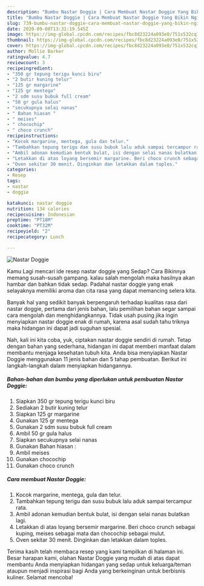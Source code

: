```yaml
---
description: "Bumbu Nastar Doggie | Cara Membuat Nastar Doggie Yang Bikin Ngiler"
title: "Bumbu Nastar Doggie | Cara Membuat Nastar Doggie Yang Bikin Ngiler"
slug: 739-bumbu-nastar-doggie-cara-membuat-nastar-doggie-yang-bikin-ngiler
date: 2020-09-08T13:31:19.545Z
image: https://img-global.cpcdn.com/recipes/fbc8d23224a093e0/751x532cq70/nastar-doggie-foto-resep-utama.jpg
thumbnail: https://img-global.cpcdn.com/recipes/fbc8d23224a093e0/751x532cq70/nastar-doggie-foto-resep-utama.jpg
cover: https://img-global.cpcdn.com/recipes/fbc8d23224a093e0/751x532cq70/nastar-doggie-foto-resep-utama.jpg
author: Mollie Barker
ratingvalue: 4.7
reviewcount: 3
recipeingredient:
- "350 gr tepung terigu kunci biru"
- "2 butir kuning telur"
- "125 gr margarine"
- "125 gr mentega"
- "2 sdm susu bubuk full cream"
- "50 gr gula halus"
- "secukupnya selai nanas"
- " Bahan hiasan "
- " meises"
- " chocochip"
- " choco crunch"
recipeinstructions:
- "Kocok margarine, mentega, gula dan telur."
- "Tambahkan tepung terigu dan susu bubuk lalu aduk sampai tercampur rata."
- "Ambil adonan kemudian bentuk bulat, isi dengan selai nanas bulatkan lagi."
- "Letakkan di atas loyang bersemir margarine. Beri choco crunch sebagai kuping, meises sebagai mata dan chocochip sebagai mulut."
- "Oven sekitar 30 menit. Dinginkan dan letakkan dalam toples."
categories:
- Resep
tags:
- nastar
- doggie

katakunci: nastar doggie 
nutrition: 134 calories
recipecuisine: Indonesian
preptime: "PT18M"
cooktime: "PT32M"
recipeyield: "2"
recipecategory: Lunch

---
```



![Nastar Doggie](https://img-global.cpcdn.com/recipes/fbc8d23224a093e0/751x532cq70/nastar-doggie-foto-resep-utama.jpg)

Kamu Lagi mencari ide resep nastar doggie yang Sedap? Cara Bikinnya memang susah-susah gampang. kalau salah mengolah maka hasilnya akan hambar dan bahkan tidak sedap. Padahal nastar doggie yang enak selayaknya memiliki aroma dan cita rasa yang dapat memancing selera kita.



Banyak hal yang sedikit banyak berpengaruh terhadap kualitas rasa dari nastar doggie, pertama dari jenis bahan, lalu pemilihan bahan segar sampai cara mengolah dan menghidangkannya. Tidak usah pusing jika ingin menyiapkan nastar doggie enak di rumah, karena asal sudah tahu triknya maka hidangan ini dapat jadi suguhan spesial.


Nah, kali ini kita coba, yuk, ciptakan nastar doggie sendiri di rumah. Tetap dengan bahan yang sederhana, hidangan ini dapat memberi manfaat dalam membantu menjaga kesehatan tubuh kita. Anda bisa menyiapkan Nastar Doggie menggunakan 11 jenis bahan dan 5 tahap pembuatan. Berikut ini langkah-langkah dalam menyiapkan hidangannya.

<!--inarticleads1-->

##### Bahan-bahan dan bumbu yang diperlukan untuk pembuatan Nastar Doggie:

1. Siapkan 350 gr tepung terigu kunci biru
1. Sediakan 2 butir kuning telur
1. Siapkan 125 gr margarine
1. Gunakan 125 gr mentega
1. Gunakan 2 sdm susu bubuk full cream
1. Ambil 50 gr gula halus
1. Siapkan secukupnya selai nanas
1. Gunakan  Bahan hiasan :
1. Ambil  meises
1. Gunakan  chocochip
1. Gunakan  choco crunch




<!--inarticleads2-->

##### Cara membuat Nastar Doggie:

1. Kocok margarine, mentega, gula dan telur.
1. Tambahkan tepung terigu dan susu bubuk lalu aduk sampai tercampur rata.
1. Ambil adonan kemudian bentuk bulat, isi dengan selai nanas bulatkan lagi.
1. Letakkan di atas loyang bersemir margarine. Beri choco crunch sebagai kuping, meises sebagai mata dan chocochip sebagai mulut.
1. Oven sekitar 30 menit. Dinginkan dan letakkan dalam toples.




Terima kasih telah membaca resep yang kami tampilkan di halaman ini. Besar harapan kami, olahan Nastar Doggie yang mudah di atas dapat membantu Anda menyiapkan hidangan yang sedap untuk keluarga/teman ataupun menjadi inspirasi bagi Anda yang berkeinginan untuk berbisnis kuliner. Selamat mencoba!
